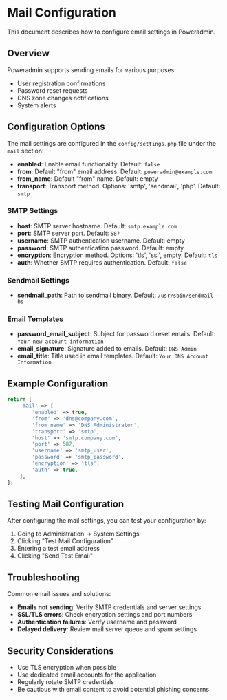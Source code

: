 # Mail Configuration

This document describes how to configure email settings in Poweradmin.

## Overview

Poweradmin supports sending emails for various purposes:
- User registration confirmations
- Password reset requests
- DNS zone changes notifications
- System alerts

## Configuration Options

The mail settings are configured in the `config/settings.php` file under the `mail` section:

- **enabled**: Enable email functionality. Default: `false`
- **from**: Default "from" email address. Default: `poweradmin@example.com`
- **from_name**: Default "from" name. Default: empty
- **transport**: Transport method. Options: 'smtp', 'sendmail', 'php'. Default: `smtp`

### SMTP Settings

- **host**: SMTP server hostname. Default: `smtp.example.com`
- **port**: SMTP server port. Default: `587`
- **username**: SMTP authentication username. Default: empty
- **password**: SMTP authentication password. Default: empty
- **encryption**: Encryption method. Options: 'tls', 'ssl', empty. Default: `tls`
- **auth**: Whether SMTP requires authentication. Default: `false`

### Sendmail Settings

- **sendmail_path**: Path to sendmail binary. Default: `/usr/sbin/sendmail -bs`

### Email Templates

- **password_email_subject**: Subject for password reset emails. Default: `Your new account information`
- **email_signature**: Signature added to emails. Default: `DNS Admin`
- **email_title**: Title used in email templates. Default: `Your DNS Account Information`

## Example Configuration

```php
return [
    'mail' => [
        'enabled' => true,
        'from' => 'dns@company.com',
        'from_name' => 'DNS Administrator',
        'transport' => 'smtp',
        'host' => 'smtp.company.com',
        'port' => 587,
        'username' => 'smtp_user',
        'password' => 'smtp_password',
        'encryption' => 'tls',
        'auth' => true,
    ],
];
```

## Testing Mail Configuration

After configuring the mail settings, you can test your configuration by:

1. Going to Administration → System Settings
2. Clicking "Test Mail Configuration"
3. Entering a test email address
4. Clicking "Send Test Email"

## Troubleshooting

Common email issues and solutions:

- **Emails not sending**: Verify SMTP credentials and server settings
- **SSL/TLS errors**: Check encryption settings and port numbers
- **Authentication failures**: Verify username and password
- **Delayed delivery**: Review mail server queue and spam settings

## Security Considerations

- Use TLS encryption when possible
- Use dedicated email accounts for the application
- Regularly rotate SMTP credentials
- Be cautious with email content to avoid potential phishing concerns